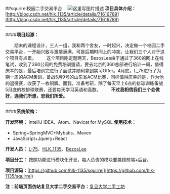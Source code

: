 ##squirrel校园二手交易平台
　![这里写图片描述](http://img.blog.csdn.net/20170607081815897?watermark/2/text/aHR0cDovL2Jsb2cuY3Nkbi5uZXQvSExLXzExMzU=/font/5a6L5L2T/fontsize/400/fill/I0JBQkFCMA==/dissolve/70/gravity/SouthEast)
**项目具体介绍：**[http://blog.csdn.net/hlk_1135/article/details/71616789](http://blog.csdn.net/hlk_1135/article/details/71616789)

----------
####**项目起源：**

　　期末的课程设计，三人一组，我和两个舍友，一时起兴，决定做一个校园二手交易平台，一开始兴致与激情满满，可是后期时间上的冲突，让我们三个人对于这个项目有点累。
　　这个项目刚定题两天，BezosLee由于通过了360的网上在线笔试，收到了360公司的免费培训邀请，要去北京的360总部进行培训一周，值得庆幸的是，最后培训完进行了面试并顺利拿到实习Offer。4月底，L_75进行了为期一周的ACM集训，备战5月9号的山东省ACM比赛，同样值得庆幸的是，作为他的退役赛，收获了一枚铜牌。而我，准备考研，除了每天早上6点的排球训练备战5月底的校排球联赛，还要每天学习英语和高数。
　　**不过我相信我们三个会做好，选我们所想，忠我们所爱。**

----------
####**系统架构：**

**开发环境：** IntelliJ IDEA、Atom、Navicat for MySQL
**使用技术：**

 -  Spring+SpringMVC+Mybatis，Maven
 - JavaScript+Jquery+React


**开发人员：** [L-75](http://blog.csdn.net/llwwlql)、[HLK_1135](http://blog.csdn.net/HLK_1135)、[BezosLee](https://www.makeco.cn/)

**项目分工：** 按照功能进行模块化开发，每人负责的模块要兼顾前端+后台。

**项目源码：**[https://github.com/hlk-1135/squirrel](https://github.com/hlk-1135/squirrel)

**注：前端页面仿站复旦大学二手交易平台：**[复旦大学二手工坊](http://www.fudan.market/)
